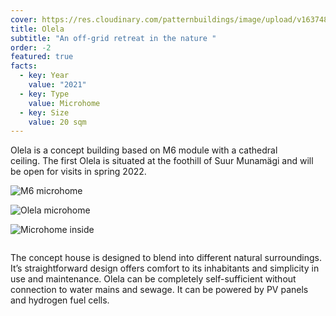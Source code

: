 ```yaml
---
cover: https://res.cloudinary.com/patternbuildings/image/upload/v1637485483/projects/Olela/Olela1-3_sel2io.jpg
title: Olela
subtitle: "An off-grid retreat in the nature "
order: -2
featured: true
facts:
  - key: Year
    value: "2021"
  - key: Type
    value: Microhome
  - key: Size
    value: 20 sqm
---
```

Olela is a concept building based on M6 module with a cathedral ceiling. The first Olela is situated at the foothill of Suur Munamägi and will be open for visits in spring 2022.

![M6 microhome](https://res.cloudinary.com/patternbuildings/image/upload/v1637485483/projects/Olela/Olela1-4_tu1ylt.jpg)

![Olela microhome](https://res.cloudinary.com/patternbuildings/image/upload/v1637485483/projects/Olela/Olela1-5_s6bsuv.jpg)

![Microhome inside](https://res.cloudinary.com/patternbuildings/image/upload/v1637485483/projects/Olela/Olela1-2_tzg4pl.jpg)

![]()

The concept house is designed to blend into different natural surroundings. It’s straightforward design offers comfort to its inhabitants and simplicity in use and maintenance. Olela can be completely self-sufficient without connection to water mains and sewage. It can be powered by PV panels and hydrogen fuel cells.

![]()

![]()

![]()

![]()